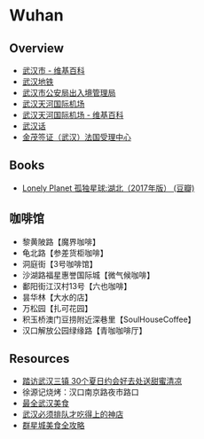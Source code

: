 # Wuhan

## Overview

- [武汉市 - 维基百科](https://zh.wikipedia.org/wiki/%E6%AD%A6%E6%B1%89%E5%B8%82)
- [武汉地铁](https://zh.wikipedia.org/wiki/%E6%AD%A6%E6%B1%89%E5%9C%B0%E9%93%81)
- [武汉市公安局出入境管理局](http://www.whcrj.gov.cn/)
- [武汉天河国际机场](http://www.whairport.com/)
- [武汉天河国际机场 - 维基百科](https://zh.wikipedia.org/wiki/%E6%AD%A6%E6%B1%89%E5%A4%A9%E6%B2%B3%E5%9B%BD%E9%99%85%E6%9C%BA%E5%9C%BA)
- [武汉话](https://zh.wikipedia.org/wiki/%E6%AD%A6%E6%B1%89%E8%AF%9D)
- [金茂签证（武汉）法国受理中心](https://fr.tlscontact.com/cn/WUH/index.php?l=zh_CN)

## Books

- [Lonely Planet 孤独星球:湖北（2017年版） (豆瓣)](https://book.douban.com/subject/26959451/)

## 咖啡馆

- 黎黄陂路【魔界咖啡】
- 龟北路【参差货柜咖啡】
- 洞庭街【3号咖啡馆】
- 沙湖路福星惠誉国际城【微气候咖啡】
- 鄱阳街江汉村13号【六也咖啡】
- 昙华林【大水的店】
- 万松园【扎可花园】
- 积玉桥澳门豆捞附近深巷里【SoulHouseCoffee】
- 汉口解放公园绿缘路【青咖咖啡厅】

## Resources

- [踏访武汉三镇 30个夏日约会好去处送甜蜜清凉](http://travel.sina.com.cn/china/2013-07-27/0756203619.shtml)
- 徐源记烧烤：汉口南京路夜市路口
- [最全武汉美食](http://ww3.sinaimg.cn/large/723afde9jw1dzoksuhf2hj.jpg)
- [武汉必须排队才吃得上的神店](http://ww3.sinaimg.cn/large/723afde9gw1ef9emuswmsj20c857shdb.jpg)
- [群星城美食全攻略](http://ww4.sinaimg.cn/large/8fac2709jw1elnprfrxk9j20c8b777wh.jpg)
